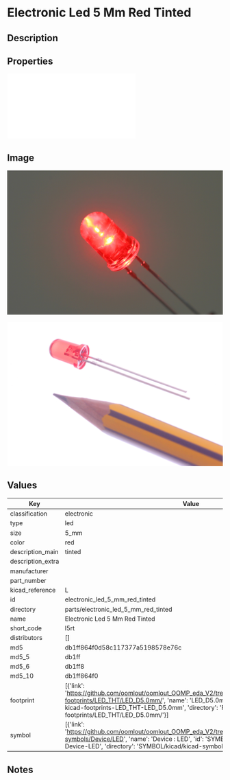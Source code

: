 # Electronic Led 5 Mm Red Tinted

## Description

## Properties


![Datasheet](datasheet.pdf)

## Image


![Electronic Led 5 Mm Red Tinted image](image.jpg)


![Electronic Led 5 Mm Red Tinted image](image_reference.jpg)


## Values

| Key | Value |
| --- | --- |
| classification | electronic |
| type | led |
| size | 5_mm |
| color | red |
| description_main | tinted |
| description_extra |  |
| manufacturer |  |
| part_number |  |
| kicad_reference | L |
| id | electronic_led_5_mm_red_tinted |
| directory | parts/electronic_led_5_mm_red_tinted |
| name | Electronic Led 5 Mm Red Tinted |
| short_code | l5rt |
| distributors | [] |
| md5 | db1ff864f0d58c117377a5198578e76c |
| md5_5 | db1ff |
| md5_6 | db1ff8 |
| md5_10 | db1ff864f0 |
| footprint | [{'link': 'https://github.com/oomlout/oomlout_OOMP_eda_V2/tree/main/FOOTPRINT/kicad/kicad-footprints/LED_THT/LED_D5.0mm/', 'name': 'LED_D5.0mm', 'id': 'FOOTPRINT-kicad-kicad-footprints-LED_THT-LED_D5.0mm', 'directory': 'FOOTPRINT/kicad/kicad-footprints/LED_THT/LED_D5.0mm/'}] |
| symbol | [{'link': 'https://github.com/oomlout/oomlout_OOMP_eda_V2/tree/main/SYMBOL/kicad/kicad-symbols/Device/LED', 'name': 'Device : LED', 'id': 'SYMBOL-kicad-kicad-symbols-Device-LED', 'directory': 'SYMBOL/kicad/kicad-symbols/Device/LED/'}] |

## Notes

